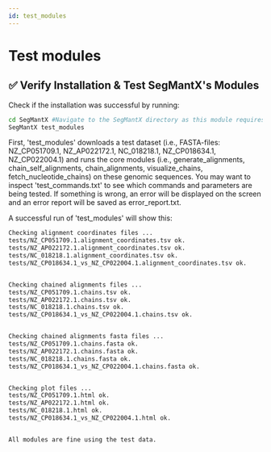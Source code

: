 ```yaml
---
id: test_modules
---
```


# Test modules

## ✅ Verify Installation & Test SegMantX's Modules
Check if the installation was successful by running:
```bash
cd SegMantX #Navigate to the SegMantX directory as this module requires 'test_commands.txt' and 'test' directory
SegMantX test_modules
```

First, 'test_modules' downloads a test dataset (i.e., FASTA-files: NZ_CP051709.1, NZ_AP022172.1, NC_018218.1, NZ_CP018634.1, NZ_CP022004.1) and runs the core modules (i.e., generate_alignments, chain_self_alignments, chain_alignments, visualize_chains, fetch_nucleotide_chains) on these genomic sequences. You may want to inspect 'test_commands.txt' to see which commands and parameters are being tested. If something is wrong, an error will be displayed on the screen and an error report will be saved as error_report.txt.

A successful run of 'test_modules' will show this:
```bash
Checking alignment coordinates files ...
tests/NZ_CP051709.1.alignment_coordinates.tsv ok.
tests/NZ_AP022172.1.alignment_coordinates.tsv ok.
tests/NC_018218.1.alignment_coordinates.tsv ok.
tests/NZ_CP018634.1_vs_NZ_CP022004.1.alignment_coordinates.tsv ok.


Checking chained alignments files ...
tests/NZ_CP051709.1.chains.tsv ok.
tests/NZ_AP022172.1.chains.tsv ok.
tests/NC_018218.1.chains.tsv ok.
tests/NZ_CP018634.1_vs_NZ_CP022004.1.chains.tsv ok.


Checking chained alignments fasta files ...
tests/NZ_CP051709.1.chains.fasta ok.
tests/NZ_AP022172.1.chains.fasta ok.
tests/NC_018218.1.chains.fasta ok.
tests/NZ_CP018634.1_vs_NZ_CP022004.1.chains.fasta ok.


Checking plot files ...
tests/NZ_CP051709.1.html ok.
tests/NZ_AP022172.1.html ok.
tests/NC_018218.1.html ok.
tests/NZ_CP018634.1_vs_NZ_CP022004.1.html ok.


All modules are fine using the test data.
```
